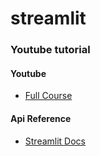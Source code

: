 # streamlit

### Youtube tutorial

#### Youtube

* [Full Course](https://www.youtube.com/watch?v=7qmfJvhS8Qs&list=PLa6CNrvKM5QU7AjAS90zCMIwi9RTFNIIW&index=5)


#### Api Reference

* [Streamlit Docs](https://docs.streamlit.io/library/api-reference)